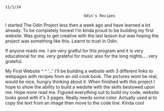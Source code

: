                                                                                                        11/1/24

                                       Odin's Recipes                                                       

I started The Odin Project less then a week ago and have learned a lot already. To be completely honest I'm kinda proud to be building my first website. Was going to get creative with the last lesson but was hoping the project was something like this. Learnt to trust in Odin. 

If anyone reads me. I am very gratful for this program and it is very educational for me. very grateful for music also for the long nights.....very grateful.

My First Website 
     ^ ^
    '...'
I'll be building a website with 3 different links to webpages with recipes from an old cook book. The pictures wont be real, would be nice, hungry thinking about it. When finished with this project I hope to show the ability to build a wedsite with the skills bestowed upon me. Hope none read me. Figured everything out to build my code, website looks good with it's 3 pages. Really needs some color. Actually used ai to copy the text from an image then move to the code line. Kinda cool